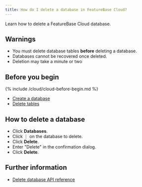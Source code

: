 ```yaml
---
title: How do I delete a database in FeatureBase Cloud?
---
```


Learn how to delete a FeatureBase Cloud database.

## Warnings

* You must delete database tables **before** deleting a database.
* Databases cannot be recovered once deleted.
* Deletion may take a minute or two

## Before you begin

{% include /cloud/cloud-before-begin.md %}
* [Create a database](/cloud/cloud-databases/cloud-db-create)
* [Delete tables](/cloud/cloud-tables/cloud-table-drop)

<!-- restore this when the cloud-tables PR is merged
* [delete tables](/cloud/cloud-tables/cloud-table-drop)
-->

## How to delete a database

* Click **Databases**.
* Click &#8942; on the database to delete.
* Click **Delete**.
* Enter "Delete" in the confirmation dialog.
* Click **Delete**.

## Further information

* [Delete database API reference](https://api-docs-featurebase-cloud.redoc.ly/latest#operation/deleteDatabase)
